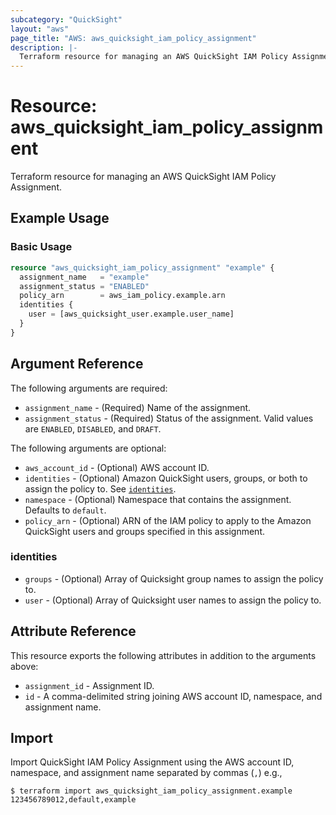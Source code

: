 ```yaml
---
subcategory: "QuickSight"
layout: "aws"
page_title: "AWS: aws_quicksight_iam_policy_assignment"
description: |-
  Terraform resource for managing an AWS QuickSight IAM Policy Assignment.
---
```


# Resource: aws_quicksight_iam_policy_assignment

Terraform resource for managing an AWS QuickSight IAM Policy Assignment.

## Example Usage

### Basic Usage

```terraform
resource "aws_quicksight_iam_policy_assignment" "example" {
  assignment_name   = "example"
  assignment_status = "ENABLED"
  policy_arn        = aws_iam_policy.example.arn
  identities {
    user = [aws_quicksight_user.example.user_name]
  }
}
```

## Argument Reference

The following arguments are required:

* `assignment_name` - (Required) Name of the assignment.
* `assignment_status` - (Required) Status of the assignment. Valid values are `ENABLED`, `DISABLED`, and `DRAFT`.

The following arguments are optional:

* `aws_account_id` - (Optional) AWS account ID.
* `identities` - (Optional) Amazon QuickSight users, groups, or both to assign the policy to. See [`identities`](#identities).
* `namespace` - (Optional) Namespace that contains the assignment. Defaults to `default`.
* `policy_arn` - (Optional) ARN of the IAM policy to apply to the Amazon QuickSight users and groups specified in this assignment.

### identities

* `groups` - (Optional) Array of Quicksight group names to assign the policy to.
* `user` - (Optional) Array of Quicksight user names to assign the policy to.

## Attribute Reference

This resource exports the following attributes in addition to the arguments above:

* `assignment_id` - Assignment ID.
* `id` - A comma-delimited string joining AWS account ID, namespace, and assignment name.

## Import

Import QuickSight IAM Policy Assignment using the AWS account ID, namespace, and assignment name separated by commas (`,`) e.g.,

```
$ terraform import aws_quicksight_iam_policy_assignment.example 123456789012,default,example
```
